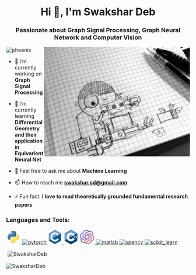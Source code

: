 <h1 align="center">Hi 👋, I'm Swakshar Deb</h1>
<h3 align="center">Passionate about Graph Signal Processing, Graph Neural Network and Computer Vision</h3>
<img align="right" alt="Coding" width="400" height="300" src="img/88zT.gif">
<p align="left"> <img src="https://komarev.com/ghpvc/?username=phoenix&label=Profile%20views&color=0e75b6&style=flat" alt="phoenix" /> </p>

- 🔭 I’m currently working on **Graph Signal Processing**

- 🌱 I’m currently learning **Differential Geometry and their application in Equivarient Neural Net**

- 💬 Feel free to ask me about **Machine Learning**

- 📫 How to reach me **swakshar.sd@gmail.com**

- ⚡ Fun fact: **I love to read theoretically grounded fundamental research papers**

<h3 align="left">Languages and Tools:</h3>
<p align="left"> <a href="https://www.python.org" target="_blank" rel="noreferrer"> <img src="https://raw.githubusercontent.com/devicons/devicon/master/icons/python/python-original.svg" alt="python" width="40" height="40"/> </a> <a href="https://pytorch.org/" target="_blank" rel="noreferrer"> <img src="https://www.vectorlogo.zone/logos/pytorch/pytorch-icon.svg" alt="pytorch" width="40" height="40"/> </a><a href="https://www.cprogramming.com/" target="_blank" rel="noreferrer"> <img src="https://raw.githubusercontent.com/devicons/devicon/master/icons/c/c-original.svg" alt="c" width="40" height="40"/> </a> <a href="https://www.w3schools.com/cpp/" target="_blank" rel="noreferrer"> <img src="https://raw.githubusercontent.com/devicons/devicon/master/icons/cplusplus/cplusplus-original.svg" alt="cplusplus" width="40" height="40"/></a> <a href="https://openai.com/" target="_blank" rel="noreferrer"> <img src="img/icon.svg" alt="openai" width="40" height="40"/> </a> </a> <a href="https://www.mathworks.com/" target="_blank" rel="noreferrer"> <img src="https://upload.wikimedia.org/wikipedia/commons/2/21/Matlab_Logo.png" alt="matlab" width="40" height="40"/> </a> <a href="https://opencv.org/" target="_blank" rel="noreferrer"> <img src="https://www.vectorlogo.zone/logos/opencv/opencv-icon.svg" alt="opencv" width="40" height="40"/> </a><a href="https://scikit-learn.org/" target="_blank" rel="noreferrer"> <img src="https://upload.wikimedia.org/wikipedia/commons/0/05/Scikit_learn_logo_small.svg" alt="scikit_learn" width="40" height="40"/> </a> <a href="https://www.tensorflow.org" target="_blank" rel="noreferrer"> </a> </p>


<p>&nbsp;<img align="center" src="https://github-readme-stats.vercel.app/api?username=SwaksharDeb&show_icons=true&locale=en" alt="SwaksharDeb" /></p>

<p><img align="center" src="https://github-readme-streak-stats.herokuapp.com/?user=SwaksharDeb&" alt="SwaksharDeb" /></p>
